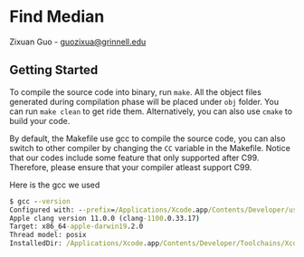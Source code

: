# Find Median
Zixuan Guo - guozixua@grinnell.edu

## Getting Started
To compile the source code into binary, run ```make```. All the object files generated during compilation phase will be placed under ```obj``` folder. You can run ```make clean``` to get ride them. Alternatively, you can also use ```cmake``` to build your code.

By default, the Makefile use gcc to compile the source code, you can also switch to other compiler by changing the ```CC``` variable in the Makefile. Notice that our codes include some feature that only supported after C99. Therefore, please ensure that your compiler atleast support C99.

Here is the gcc we used
```cmd
$ gcc --version
Configured with: --prefix=/Applications/Xcode.app/Contents/Developer/usr --with-gxx-include-dir=/Applications/Xcode.app/Contents/Developer/Platforms/MacOSX.platform/Developer/SDKs/MacOSX.sdk/usr/include/c++/4.2.1
Apple clang version 11.0.0 (clang-1100.0.33.17)
Target: x86_64-apple-darwin19.2.0
Thread model: posix
InstalledDir: /Applications/Xcode.app/Contents/Developer/Toolchains/XcodeDefault.xctoolchain/usr/bin
```
